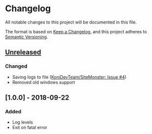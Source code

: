 # Changelog
All notable changes to this project will be documented in this file.

The format is based on [Keep a Changelog](https://keepachangelog.com/en/1.0.0/),
and this project adheres to [Semantic Versioning](https://semver.org/spec/v2.0.0.html).

## [Unreleased]
### Changed
- Saving logs to file ([KoniDevTeam/SiteMonster: Issue #4](https://github.com/KoniDevTeam/SiteMonster/issues/4))
- Removed old windows support

## [1.0.0] - 2018-09-22
### Added
- Log levels
- Exit on fatal error

[Unreleased]: https://github.com/KoniDevTeam/SiteMonster/compare/master...develop

